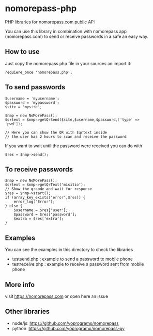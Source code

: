 # nomorepass-php
PHP libraries for nomorepass.com public API

You can use this library in combination with nomorepass app (nomorepass.com) to send or receive passwords in a safe an easy way.

## How to use

Just copy the nomorepass.php file in your sources an import it:

```
requiere_once 'nomorepass.php';
```

## To send passwords

```
$username = 'myusername';
$password = 'mypassword';
$site = 'mysite';

$nmp = new NoMorePass();
$qrtext = $nmp->getQrSend($site,$username,$password,['type' => 'pwd']);

// Here you can show the QR with $qrtext inside
// the user has 2 hours to scan and receive the password
```

If you want to wait until the password were received you can do with

```
$res = $nmp->send();
```

## To receive passwords

```
$nmp = new NoMorePass();
$qrtext = $nmp->getQrText('misitio');
// Show the qrcode and wait for response
$res = $nmp->start();
if (array_key_exists('error',$res)) {
    error_log("Error");
} else {
    $username = $res['user'];
    $password = $res['password'];
    $extra = $res['extra'];
}
```

## Examples

You can see the examples in this directory to check the libraries

* testsend.php : example to send a password to mobile phone
* testreceive.php : example to receive a password sent from mobile phone

## More info

visit https://nomorepass.com or open here an issue

## Other libraries

* node/js: https://github.com/yoprogramo/nomorepass
* python: https://github.com/yoprogramo/nomorepass-py
